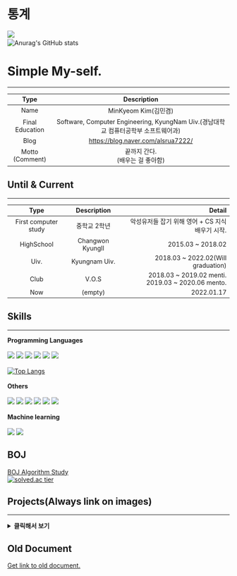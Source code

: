 # 통계
![](https://komarev.com/ghpvc/?username=alsrua7222-github-alsrua7222)   
![Anurag's GitHub stats](https://github-readme-stats.vercel.app/api?username=alsrua7222&show_icons=true&theme=radical)   

# Simple My-self.
------------------------------
| Type | Description |
| :----: | :----: |
| Name    | MinKyeom Kim(김민겸) |
| Final Education   | Software, Computer Engineering, KyungNam Uiv.(경남대학교 컴퓨터공학부 소프트웨어과)  |
| Blog    | https://blog.naver.com/alsrua7222/  |
| Motto<br>(Comment) | 끝까지 간다.<br>(배우는 걸 좋아함)|

## Until & Current
------------------------------
| Type | Description | Detail |
| :----: | :----: | ----: |
| First computer study | 중학교 2학년 | 악성유저들 잡기 위해 영어 + CS 지식 배우기 시작. |
| HighSchool | Changwon KyungIl | 2015.03 ~ 2018.02 |
| Uiv. | Kyungnam Uiv. | 2018.03 ~ 2022.02(Will graduation) |
| Club | V.O.S | 2018.03 ~ 2019.02 menti.<br>2019.03 ~ 2020.06 mento.<br> |
| Now | (empty) | 2022.01.17 |


## Skills
-----------------------------
**Programming Languages**<br><br>
<img src="https://img.shields.io/badge/Python-great-success" height=30/>
<img src="https://img.shields.io/badge/C++-great-success"/>
<img src="https://img.shields.io/badge/Java-basic-yellow"/>
<img src="https://img.shields.io/badge/CSharp-basic-yellow"/>
<img src="https://img.shields.io/badge/Kotiln-noob-red"/>
<img src="https://img.shields.io/badge/Javascript-noob-red"/>
<br><br>
[![Top Langs](https://github-readme-stats.vercel.app/api/top-langs/?username=alsrua7222&langs_count=8&layout=compact)](https://github.com/anuraghazra/github-readme-stats)
<br><br>
**Others**<br><br>
<img src="https://img.shields.io/badge/CodeReview-advanced-blue"/>
<img src="https://img.shields.io/badge/CodeRefactoring-advanced-blue"/>
<img src="https://img.shields.io/badge/Algorithm-advanced-blue" height=30/>
<img src="https://img.shields.io/badge/Architecture-basic-yellow"/>
<img src="https://img.shields.io/badge/MySQL-basic-yellow"/>
<img src="https://img.shields.io/badge/R-basic-yellow"/>
<br><br>
**Machine learning**<br><br>
<img src="https://img.shields.io/badge/Tensorflow-advanced-blue"/>
<img src="https://img.shields.io/badge/sklearn-advanced-blue"/>

## BOJ
[BOJ Algorithm Study](https://github.com/alsrua7222/BOJ_Algorithm_Study)    
[![solved.ac tier](http://mazassumnida.wtf/api/v2/generate_badge?boj=mk9901)](https://solved.ac/mk9901)

## Projects(Always link on images)
-----------------------------
<details>
  <summary> <b>클릭해서 보기</b> </summary>
<br/>
  
### MathGraph_MFC (09M.19Y ~ 12M.19Y)
<a href="https://github.com/alsrua7222/MFC_MathGraph/" target="_blank">
  <img src="https://github.com/alsrua7222/MFC_MathGraph/blob/main/res/Title.bmp" alt="MathGraph_MFC">
</a>

### SeleniumNaverCafeWrite (01M.21Y ~ 05M.21Y)
<a href="https://github.com/alsrua7222/SeleniumNaverCafeWrite/" target="_black">
  <img src="https://github.com/alsrua7222/SeleniumNaverCafeWrite/blob/main/title.png" alt="SeleniumNaverCafeWrite">
</a>

### TruckTalk (09M.20Y ~ 12M.21Y)
<a href="https://github.com/alsrua7222/TruckTalk/" target="_black">
  <img src="https://github.com/alsrua7222/TruckTalk/blob/main/logo.png" alt="TruckTalk">
</a>

### BouncingBall (01M.21Y ~ 01M.21Y)
<a href="https://github.com/alsrua7222/BouncingBall/" target="_black">
  <img src="https://github.com/alsrua7222/BouncingBall/blob/main/1.PNG" alt="BouncingBall">
</a>

### Bitcoin eXchangeRate (01M.21Y ~ Now)
<a href="https://github.com/alsrua7222/BitcoinAutoProcess/" target="_black">
  <img src="https://github.com/alsrua7222/BitcoinAutoProcess/blob/main/image/2.PNG" alt="Bitcoin eXchangeRate">
</a>

### AiAutoTrading (09M.20Y ~ 07M.21Y)
<a href="https://github.com/alsrua7222/AIAutoTradingProject/" target="_black">
  <img src="https://github.com/alsrua7222/AIAutoTradingProject/blob/main/logo.png" alt="AiAutoTrading">
</a>

</details>

## Old Document
[Get link to old document.](https://github.com/alsrua7222/alsrua7222/blob/main/oldReadme.md)
